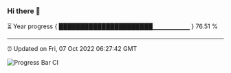 ### Hi there 👋

⏳ Year progress { ██████████████████████▁▁▁▁▁▁▁▁ } 76.51 %

---

⏰ Updated on Fri, 07 Oct 2022 06:27:42 GMT

![Progress Bar CI](https://github.com/liununu/liununu/workflows/Progress%20Bar%20CI/badge.svg)
